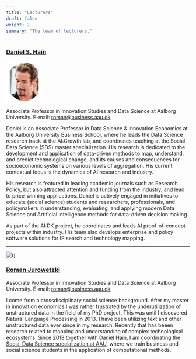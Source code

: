 ```yaml
---
title: "Lecturers"
draft: false
weight: 2
summary: "The team of lecturers."
---
```



### [Daniel S. Hain](https://vbn.aau.dk/en/persons/126725)

![dsh](images/dsh_head.png)

Associate Professor in Innovation Studies and Data Science at Aalborg University. 
E-mail: [roman@business.aau.dk]((mailto:dsh@business.aau.dk))

Daniel is an Associate Professor in Data Science & Innovation Economics at the Aalborg University Business School, where he leads the Data Science research track at the AI:Growth lab, and coordinates teaching at the Social Data Science (SDS) master specialization. His research is dedicated to the development and application of data-driven methods to map, understand, and predict technological change, and its causes and consequences for socioeconomic systems on various levels of aggregation. His current contextual focus is the dynamics of AI research and industry. 

His research is featured in leading academic journals such as Research Policy, but also attracted attention and funding from the industry, and lead to price-winning applications. Daniel is actively engaged in initiatives to educate (social science) students and researchers, professionals, and policymakers in understanding, evaluating, and applying modern Data Science and Artificial Intelligence methods for data-driven decision making. 

As part of the AI:DK project, he coordinates and leads AI proof-of-concept projects within industry. His team also develops enterprise and policy software solutions for IP search and technology mapping.


---

![rj](images/rj_head.png)

### [Roman Jurowetzki](https://vbn.aau.dk/en/persons/125497)

Associate Professor in Innovation Studies and Data Science at Aalborg University. 
E-mail: [roman@business.aau.dk]((mailto:roman@business.aau.dk))

I come from a crossdisciplinary social science background. After my master in innovation economics I was rather frustrated by the underutilization of unstructured data in the field of my PhD project. This was until I discovered Natural Language Processing in 2013. I have been utilizing text and other unstructured data ever since in my research. Recently that has beeen research related to mapping and understanding of complex technological ecosystems. Since 2018 together with Daniel Hain, I am coordinating the [Social Data Science specialization at AAU](https://www.sds.aau.dk/), where we train business and social science students in the application of computational methods.

